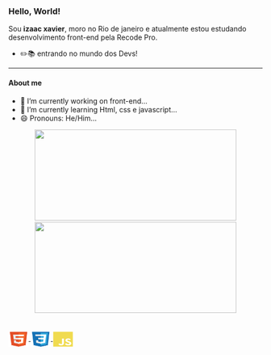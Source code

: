 ### Hello, World!
Sou <b>izaac xavier</b>, moro no Rio de janeiro e atualmente estou estudando desenvolvimento front-end pela Recode Pro.<br>
- ✏️📚 entrando no mundo dos Devs!
<hr>

<h4><b>About me</b></h4>

- 🔭 I’m currently working on front-end...
- 🌱 I’m currently learning Html, css e javascript...
- 😄 Pronouns: He/Him...

<div align="center" aling-itens: center>
  <a href="https://github.com/izaacxavier">
  <img  width="400cm" height="180em" src="https://github-readme-stats.vercel.app/api?username=izaacxavier&show_icons=true&theme=dark&include_all_commits=true&count_private=true"/>
  <img width="400cm" height="180em" src="https://github-readme-stats.vercel.app/api/top-langs/?username=izaacxavier&layout=compact&langs_count=7&theme=dark"/>
</div>
<br>
<br>

  <img align="center" alt="Izaac-HTML" height="30" width="40" src="https://raw.githubusercontent.com/devicons/devicon/master/icons/html5/html5-original.svg">
  <img align="center" alt="Izaac-CSS" height="30" width="40" src="https://raw.githubusercontent.com/devicons/devicon/master/icons/css3/css3-original.svg">
  <img align="center" alt="Izaac-Js" height="30" width="40" src="https://raw.githubusercontent.com/devicons/devicon/master/icons/javascript/javascript-plain.svg">
 
          
          

  

<!--
**Izaacxavier/Izaacxavier** is a ✨ _special_ ✨ repository because its `README.md` (this file) appears on your GitHub profile.

Here are some ideas to get you started:

- 🔭 I’m currently working on front-end ...
- 🌱 I’m currently learning Html, css e javascript ...
- 👯 I’m looking to collaborate on ...
- 🤔 I’m looking for help with ...
- 💬 Ask me about ...
- 📫 How to reach me: ...
- 😄 Pronouns: ele/dele...
- ⚡ Fun fact: ...
-->
